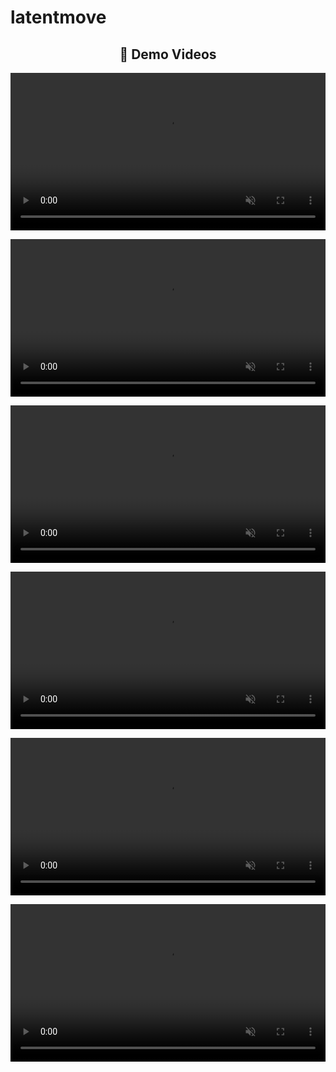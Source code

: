 # latentmove

<h2 align="center">🎥 Demo Videos</h2>

<p align="center">
  <video width="100%" controls muted autoplay loop>
    <source src="demo/Demo_1.mp4" type="video/mp4">
    Your browser does not support the video tag.
  </video>
</p>

<p align="center">
  <video width="100%" controls muted autoplay loop>
    <source src="demo/Demo_2.mp4" type="video/mp4">
    Your browser does not support the video tag.
  </video>
</p>

<p align="center">
  <video width="100%" controls muted autoplay loop>
    <source src="demo/Demo_3.mp4" type="video/mp4">
    Your browser does not support the video tag.
  </video>
</p>

<p align="center">
  <video width="100%" controls muted autoplay loop>
    <source src="demo/Demo_4.mp4" type="video/mp4">
    Your browser does not support the video tag.
  </video>
</p>

<p align="center">
  <video width="100%" controls muted autoplay loop>
    <source src="demo/Demo_5.mp4" type="video/mp4">
    Your browser does not support the video tag.
  </video>
</p>

<p align="center">
  <video width="100%" controls muted autoplay loop>
    <source src="demo/Demo_6.mp4" type="video/mp4">
    Your browser does not support the video tag.
  </video>
</p>
